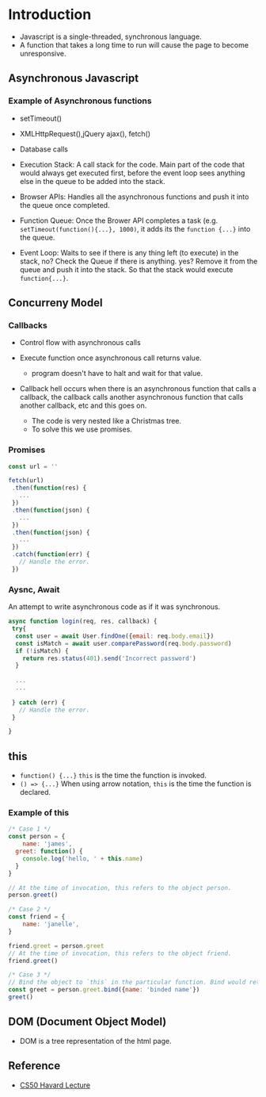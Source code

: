 # Introduction 

- Javascript is a single-threaded, synchronous language. 
- A function that takes a long time to run will cause the page to become unresponsive.

## Asynchronous Javascript

### Example of Asynchronous functions
- setTimeout()
- XMLHttpRequest(),jQuery ajax(), fetch()
- Database calls

- Execution Stack: A call stack for the code. Main part of the code that would always get executed first, before the event loop sees anything else in the queue to be added into the stack. 
- Browser APIs: Handles all the asynchronous functions and push it into the queue once completed. 
- Function Queue: Once the Brower API completes a task (e.g. `setTimeout(function(){...}, 1000)`, it adds its the `function {...}` into the queue. 
- Event Loop: Waits to see if there is any thing left (to execute) in the stack, no? Check the Queue if there is anything. yes? Remove it from the queue and push it into the stack. So that the stack would execute `function{...}`.

## Concurreny Model 
### Callbacks
 - Control flow with asynchronous calls
 - Execute function once asynchronous call returns value. 
    - program doesn't have to halt and wait for that value. 
 
 - Callback hell occurs when there is an asynchronous function that calls a callback, the callback calls another asynchronous function that calls another callback, etc and this goes on.
    - The code is very nested like a Christmas tree. 
    - To solve this we use promises.
    
### Promises 
 ```javascript
 const url = ''
 
 fetch(url)
  .then(function(res) {
    ...
  })
  .then(function(json) {
    ...
  })
  .then(function(json) {
    ...
  })
  .catch(function(err) {
    // Handle the error.
  })
 ```
 
 ### Aysnc, Await
 An attempt to write asynchronous code as if it was synchronous. 
 ```javascript
 async function login(req, res, callback) {
  try{
   const user = await User.findOne({email: req.body.email})
   const isMatch = await user.comparePassword(req.body.password)
   if (!isMatch) {
     return res.status(401).send('Incorrect password')
   }
   
   ...
   ...
  
  } catch (err) {
    // Handle the error.
  }
 
 }
 ```
 
## this
   - `function() {...}`   `this` is the time the function is invoked. 
   - `() => {...}` When using arrow notation, `this` is the time the function is declared. 

### Example of this
```javascript
/* Case 1 */
const person = {
	name: 'james', 
  greet: function() {
  	console.log('hello, ' + this.name)
  }
}

// At the time of invocation, this refers to the object person. 
person.greet()

/* Case 2 */
const friend = {
	name: 'janelle',
}

friend.greet = person.greet
// At the time of invocation, this refers to the object friend. 
friend.greet()

/* Case 3 */
// Bind the object to `this` in the particular function. Bind would return a new function, so you need to call greet() after that to invoke. Whereas, call() and apply() would immediately invoke the function. 
const greet = person.greet.bind({name: 'binded name'})
greet()
```
## DOM (Document Object Model) 
 - DOM is a tree representation of the html page. 
          

## Reference 
- [CS50 Havard Lecture](https://www.youtube.com/watch?v=3Ay2lS6tm4M&list=PLhQjrBD2T382gdfveyad09Ierl_3Jh_wR&index=3)
